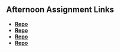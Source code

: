 ## Afternoon Assignment Links

* **[Repo](https://github.com/partypete92/<ASSIGNMENT_REPO>)**
* **[Repo](https://github.com/partypete92/cool)**
* **[Repo](https://github.com/partypete92/<ASSIGNMENT_REPO>)**
* **[Repo](https://github.com/partypete92/<ASSIGNMENT_REPO>)**
